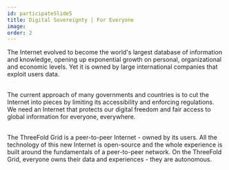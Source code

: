 ```yaml
---
id: participateSlide5
title: Digital Sovereignty | For Everyone
image:
order: 2
---
```


The Internet evolved to become the world's largest database of information and knowledge, opening up exponential growth on personal, organizational and economic levels. Yet it is owned by large international companies that exploit users data.
<br />
<br />

The current approach of many governments and countries is to cut the Internet into pieces by limiting its accessibility and enforcing regulations. We need an Internet that protects our digital freedom and fair access to global information for everyone, everywhere.
<br />
<br />

The ThreeFold Grid is a peer-to-peer Internet - owned by its users. All the technology of this new Internet is open-source and the whole experience is built around the fundamentals of a peer-to-peer network. On the ThreeFold Grid, everyone owns their data and experiences - they are autonomous.
